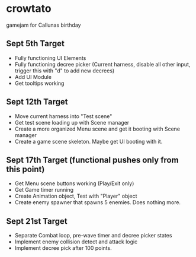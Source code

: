 # crowtato
gamejam for Callunas birthday


## Sept 5th Target
- Fully functioning UI Elements
- Fully functioning decree picker (Current harness, disable all other input, trigger this with "d" to add new decrees)
- Add UI Module
- Get tooltips working

## Sept 12th Target
- Move current harness into "Test scene"
- Get test scene loading up with Scene manager
- Create a more organized Menu scene and get it booting with Scene manager
- Create a game scene skeleton. Maybe get UI booting with it. 

## Sept 17th Target (functional pushes only from this point)
- Get Menu scene buttons working (Play/Exit only)
- Get Game timer running
- Create Animation object, Test with "Player" object
- Create enemy spawner that spawns 5 enemies. Does nothing more. 

## Sept 21st Target
- Separate Combat loop, pre-wave timer and decree picker states
- Implement enemy collision detect and attack logic
- Implement decree pick after 100 points. 
